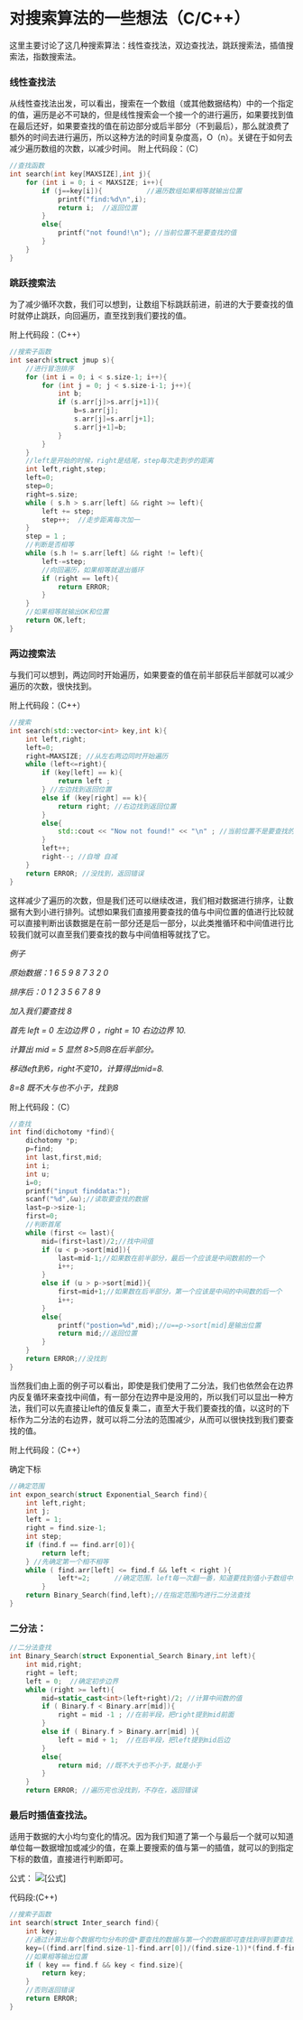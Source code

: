 # 对搜索算法的一些想法（C/C++）

这里主要讨论了这几种搜索算法：线性查找法，双边查找法，跳跃搜索法，插值搜索法，指数搜索法。

### 线性查找法

从线性查找法出发，可以看出，搜索在一个数组（或其他数据结构）中的一个指定的值，遍历是必不可缺的，但是线性搜索会一个接一个的进行遍历，如果要找到值在最后还好，如果要查找的值在前边部分或后半部分（不到最后），那么就浪费了额外的时间去进行遍历，所以这种方法的时间复杂度高，O（n）。关键在于如何去减少遍历数组的次数，以减少时间。
附上代码段：（C）

```cpp
//查找函数
int search(int key[MAXSIZE],int j){
    for (int i = 0; i < MAXSIZE; i++){
        if (j==key[i]){           //遍历数组如果相等就输出位置
            printf("find:%d\n",i);
            return i;  //返回位置
        }
        else{
            printf("not found!\n"); //当前位置不是要查找的值
        }
    }
}
```

### 跳跃搜索法

为了减少循环次数，我们可以想到，让数组下标跳跃前进，前进的大于要查找的值时就停止跳跃，向回遍历，直至找到我们要找的值。

附上代码段：（C++）

```cpp
//搜索子函数
int search(struct jmup s){
    //进行冒泡排序
    for (int i = 0; i < s.size-1; i++){
        for (int j = 0; j < s.size-i-1; j++){
            int b;
            if (s.arr[j]>s.arr[j+1]){
                b=s.arr[j];
                s.arr[j]=s.arr[j+1];
                s.arr[j+1]=b;
            }
        }
    }
    //left是开始的时候，right是结尾，step每次走到步的距离
    int left,right,step;
    left=0;
    step=0;
    right=s.size;
    while ( s.h > s.arr[left] && right >= left){
        left += step;
        step++;  //走步距离每次加一
    }
    step = 1 ;
    //判断是否相等
    while (s.h != s.arr[left] && right != left){
        left-=step;
        //向回遍历，如果相等就退出循环
        if (right == left){
            return ERROR;
        }
    }
    //如果相等就输出OK和位置
    return OK,left;
}
```

### 两边搜索法

与我们可以想到，两边同时开始遍历，如果要查的值在前半部获后半部就可以减少遍历的次数，很快找到。

附上代码段：（C++）

```cpp
//搜索
int search(std::vector<int> key,int k){
    int left,right;
    left=0;
    right=MAXSIZE; //从左右两边同时开始遍历
    while (left<=right){
        if (key[left] == k){
            return left ;
        } //左边找到返回位置
        else if (key[right] == k){
            return right; //右边找到返回位置
        }
        else{
            std::cout << "Now not found!" << "\n" ; //当前位置不是要查找的元素
        }
        left++;
        right--; //自增 自减
    }
    return ERROR; //没找到，返回错误
}
```

这样减少了遍历的次数，但是我们还可以继续改进，我们相对数据进行排序，让数据有大到小进行排列。试想如果我们直接用要查找的值与中间位置的值进行比较就可以直接判断出该数据是在前一部分还是后一部分，以此类推循环和中间值进行比较我们就可以直至我们要查找的数与中间值相等就找了它。

*例子*

*原始数据：1 6 5 9 8 7 3 2 0*

*排序后：0 1 2 3 5 6 7 8 9*

*加入我们要查找 8*

*首先 left = 0 左边边界 0 ，right = 10 右边边界 10.*

*计算出 mid = 5 显然 8>5则8在后半部分。*

*移动left到6，right不变10，计算得出mid=8.*

*8=8 既不大与也不小于，找到8*

附上代码段：（C）

```cpp
//查找
int find(dichotomy *find){
    dichotomy *p;
    p=find;
    int last,first,mid;
    int i;
    int u; 
    i=0;
    printf("input finddata:");
    scanf("%d",&u);//读取要查找的数据
    last=p->size-1;
    first=0;
    //判断首尾
    while (first <= last){
        mid=(first+last)/2;//找中间值
        if (u < p->sort[mid]){
            last=mid-1;//如果数在前半部分，最后一个应该是中间数前的一个
            i++;
        }
        else if (u > p->sort[mid]){
            first=mid+1;//如果数在后半部分，第一个应该是中间的中间数的后一个
            i++;
        }
        else{
            printf("postion=%d",mid);//u==p->sort[mid]是输出位置
            return mid;//返回位置
        }
    }
    return ERROR;//没找到
}
```

当然我们由上面的例子可以看出，即使是我们使用了二分法，我们也依然会在边界内反复循环来查找中间值，有一部分在边界中是没用的，所以我们可以显出一种方法，我们可以先直接让left的值反复乘二，直至大于我们要查找的值，以这时的下标作为二分法的右边界，就可以将二分法的范围减少，从而可以很快找到我们要查找的值。

附上代码段：（C++）

确定下标

```cpp
//确定范围
int expon_search(struct Exponential_Search find){
    int left,right;
    int j;
    left = 1;
    right = find.size-1;
    int step; 
    if (find.f == find.arr[0]){
        return left;
    } //先确定第一个相不相等
    while ( find.arr[left] <= find.f && left < right ){
            left*=2;      //确定范围，left每一次翻一番，知道要找到值小于数组中的值是停止循环，另一个条件是防止数组下标溢出
        }
    return Binary_Search(find,left);//在指定范围内进行二分法查找
} 
```

### 二分法：

```cpp
//二分法查找
int Binary_Search(struct Exponential_Search Binary,int left){
    int mid,right;
    right = left;        
    left = 0;  //确定初步边界
    while (right >= left){        
        mid=static_cast<int>(left+right)/2; //计算中间数的值
        if ( Binary.f < Binary.arr[mid]){
            right = mid -1 ; //在前半段，把right提到mid前面
        }
        else if ( Binary.f > Binary.arr[mid] ){
            left = mid + 1;  //在后半段，把left提到mid后边
        }
        else{
            return mid; //既不大于也不小于，就是小于
        }        
    }
    return ERROR; //遍历完也没找到，不存在，返回错误
```

### 最后时插值查找法。

适用于数据的大小均匀变化的情况。因为我们知道了第一个与最后一个就可以知道单位每一数据增加或减少的值，在乘上要搜索的值与第一的插值，就可以的到指定下标的数值，直接进行判断即可。

公式： ![[公式]](https://www.zhihu.com/equation?tex=key%3D%5B%28end-first%29%2Fsize%5D%2A%28find-first%29)

代码段:(C++)

```cpp
//搜索子函数
int search(struct Inter_search find){
    int key;
    //通过计算出每个数据均匀分布的值*要查找的数据与第一个的数据即可查找到得到要查找数据的下标位置，之后判断是否相等
    key=((find.arr[find.size-1]-find.arr[0])/(find.size-1))*(find.f-find.arr[0]);
    //如果相等输出位置
    if ( key == find.f && key < find.size){
        return key;
    }
    //否则返回错误
    return ERROR;
}
```

